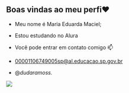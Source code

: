 ## Boas vindas ao meu perfi❤

- Meu nome é Maria Eduarda Maciel;

- Estou estudando no Alura
- Você pode entrar em contato comigo 📫
- 00001106749005sp@al.educacao.sp.gov.br
- @_dudaramoss._

![](https://media1.tenor.com/m/f4PUj7wUIm4AAAAC/cat-tongue.gif)



